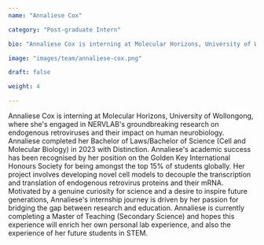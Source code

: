 ```yaml
---
name: "Annaliese Cox"

category: "Post-graduate Intern"

bio: "Annaliese Cox is interning at Molecular Horizons, University of Wollongong, where she's engaged in NERVLAB's groundbreaking research on endogenous retroviruses and their impact on human neurobiology. Annaliese completed her Bachelor of Laws/Bachelor of Science (Cell and Molecular Biology) in 2023 with Distinction. Annaliese's academic success has been recognised by her position on the Golden Key International Honours Society for being amongst the top 15% of students globally. Her project involves developing novel cell models to decouple the transcription and translation of endogenous retrovirus proteins and their mRNA. Motivated by a genuine curiosity for science and a desire to inspire future generations, Annaliese's internship journey is driven by her passion for bridging the gap between research and education. Annaliese is currently completing a Master of Teaching (Secondary Science) and hopes this experience will enrich her own personal lab experience, and also the experience of her future students in STEM."

image: "images/team/annaliese-cox.png"

draft: false

weight: 4

---
```


Annaliese Cox is interning at Molecular Horizons, University of Wollongong, where she's engaged in NERVLAB's groundbreaking research on endogenous retroviruses and their impact on human neurobiology. Annaliese completed her Bachelor of Laws/Bachelor of Science (Cell and Molecular Biology) in 2023 with Distinction. Annaliese's academic success has been recognised by her position on the Golden Key International Honours Society for being amongst the top 15% of students globally. Her project involves developing novel cell models to decouple the transcription and translation of endogenous retrovirus proteins and their mRNA. Motivated by a genuine curiosity for science and a desire to inspire future generations, Annaliese's internship journey is driven by her passion for bridging the gap between research and education. Annaliese is currently completing a Master of Teaching (Secondary Science) and hopes this experience will enrich her own personal lab experience, and also the experience of her future students in STEM.